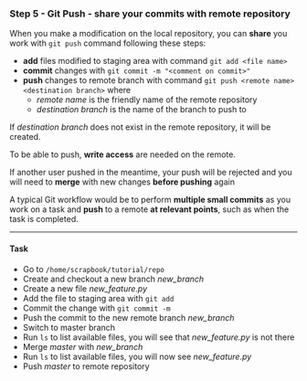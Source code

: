 ### Step 5 - Git Push - share your commits with remote repository

When you make a modification on the local repository, you can **share** you work with `git push` command following these steps:

- **add** files modified to staging area with command `git add <file name>`
- **commit** changes with `git commit -m "<comment on commit>"`
- **push** changes to remote branch with command `git push <remote name> <destination branch>` where
	- *remote name* is the friendly name of the remote repository
	- *destination branch* is the name of the branch to push to

If *destination branch* does not exist in the remote repository, it will be created. 

To be able to push, **write access** are needed on the remote.

If another user pushed in the meantime, your push will be rejected and you will need to **merge** with new changes **before pushing** again

A typical Git workflow would be to perform **multiple small commits** as you work on a task and **push** to a remote **at relevant points**, such as when the task is completed.
 
 ---

#### Task

- Go to `/home/scrapbook/tutorial/repo`
- Create and checkout a new branch *new_branch*
- Create a new file *new_feature.py*
- Add the file to staging area with `git add`
- Commit the change with `git commit -m`
- Push the commit to the new remote branch *new_branch*
- Switch to master branch
- Run `ls` to list available files, you will see that *new_feature.py* is not there
- Merge *master* with *new_branch*
- Run `ls` to list available files, you will now see *new_feature.py*
- Push *master* to remote repository
